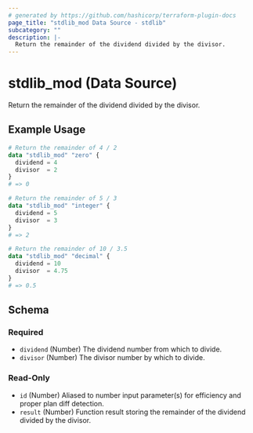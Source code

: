 ```yaml
---
# generated by https://github.com/hashicorp/terraform-plugin-docs
page_title: "stdlib_mod Data Source - stdlib"
subcategory: ""
description: |-
  Return the remainder of the dividend divided by the divisor.
---
```


# stdlib_mod (Data Source)

Return the remainder of the dividend divided by the divisor.

## Example Usage

```terraform
# Return the remainder of 4 / 2
data "stdlib_mod" "zero" {
  dividend = 4
  divisor  = 2
}
# => 0

# Return the remainder of 5 / 3
data "stdlib_mod" "integer" {
  dividend = 5
  divisor  = 3
}
# => 2

# Return the remainder of 10 / 3.5
data "stdlib_mod" "decimal" {
  dividend = 10
  divisor  = 4.75
}
# => 0.5
```

<!-- schema generated by tfplugindocs -->
## Schema

### Required

- `dividend` (Number) The dividend number from which to divide.
- `divisor` (Number) The divisor number by which to divide.

### Read-Only

- `id` (Number) Aliased to number input parameter(s) for efficiency and proper plan diff detection.
- `result` (Number) Function result storing the remainder of the dividend divided by the divisor.
